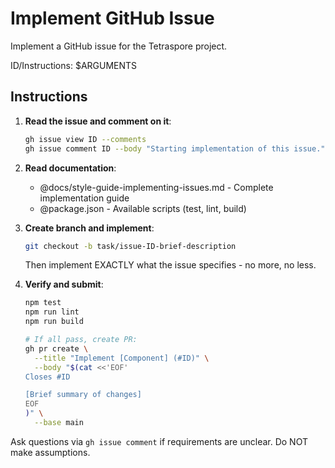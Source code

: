 # Implement GitHub Issue

Implement a GitHub issue for the Tetraspore project.

ID/Instructions: $ARGUMENTS

## Instructions

1. **Read the issue and comment on it**:
   ```bash
   gh issue view ID --comments
   gh issue comment ID --body "Starting implementation of this issue."
   ```

2. **Read documentation**:
   - @docs/style-guide-implementing-issues.md - Complete implementation guide
   - @package.json - Available scripts (test, lint, build)

3. **Create branch and implement**:
   ```bash
   git checkout -b task/issue-ID-brief-description
   ```
   Then implement EXACTLY what the issue specifies - no more, no less.

4. **Verify and submit**:
   ```bash
   npm test
   npm run lint
   npm run build
   
   # If all pass, create PR:
   gh pr create \
     --title "Implement [Component] (#ID)" \
     --body "$(cat <<'EOF'
   Closes #ID

   [Brief summary of changes]
   EOF
   )" \
     --base main
   ```

Ask questions via `gh issue comment` if requirements are unclear. Do NOT make assumptions.